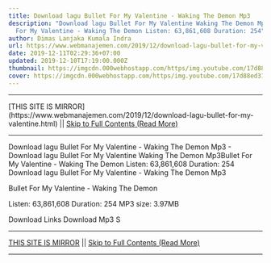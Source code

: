```yaml
---
title: Download lagu Bullet For My Valentine - Waking The Demon Mp3
description: "Download lagu Bullet For My Valentine Waking The Demon Mp3Bullet
  For My Valentine - Waking The Demon Listen: 63,861,608 Duration: 254"
author: Dimas Lanjaka Kumala Indra
url: https://www.webmanajemen.com/2019/12/download-lagu-bullet-for-my-valentine.html
date: 2019-12-11T02:29:36+07:00
updated: 2019-12-10T17:19:00.000Z
thumbnail: https://imgcdn.000webhostapp.com/https/img.youtube.com/17d88ed31ddac0d57b392806a2b97523.jpeg
cover: https://imgcdn.000webhostapp.com/https/img.youtube.com/17d88ed31ddac0d57b392806a2b97523.jpeg
---
```


<hr/> [THIS SITE IS MIRROR](https://www.webmanajemen.com/2019/12/download-lagu-bullet-for-my-valentine.html) || <a href="https://www.webmanajemen.com/2019/12/download-lagu-bullet-for-my-valentine.html" rel="follow" class="button" id="read-more">Skip to Full Contents (Read More)</a> <hr/> Download lagu Bullet For My Valentine - Waking The Demon Mp3 - Download lagu Bullet For My Valentine Waking The Demon Mp3Bullet For My Valentine - Waking The Demon Listen: 63,861,608 Duration: 254 Download lagu Bullet For My Valentine - Waking The Demon Mp3

Bullet For My Valentine - Waking The Demon

  Listen: 63,861,608 
  Duration: 254 
  MP3 size: 3.97MB 

  Download Links 
  Download Mp3 S <hr/> [THIS SITE IS MIRROR](https://www.webmanajemen.com/2019/12/download-lagu-bullet-for-my-valentine.html) || <a href="https://www.webmanajemen.com/2019/12/download-lagu-bullet-for-my-valentine.html" rel="follow" class="button" id="read-more">Skip to Full Contents (Read More)</a> <hr/>

<script>
    if (location.host.includes('dimaslanjaka12')) {
      location.replace('https://www.webmanajemen.com/2019/12/download-lagu-bullet-for-my-valentine.html');
    }
  </script>